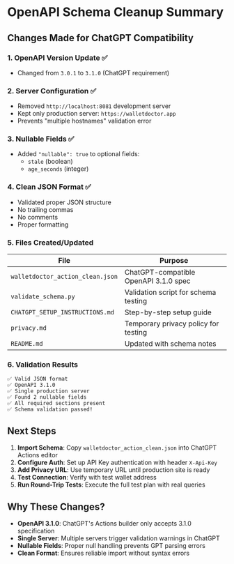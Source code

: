 # OpenAPI Schema Cleanup Summary

## Changes Made for ChatGPT Compatibility

### 1. OpenAPI Version Update ✅
- Changed from `3.0.1` to `3.1.0` (ChatGPT requirement)

### 2. Server Configuration ✅
- Removed `http://localhost:8081` development server
- Kept only production server: `https://walletdoctor.app`
- Prevents "multiple hostnames" validation error

### 3. Nullable Fields ✅
- Added `"nullable": true` to optional fields:
  - `stale` (boolean)
  - `age_seconds` (integer)

### 4. Clean JSON Format ✅
- Validated proper JSON structure
- No trailing commas
- No comments
- Proper formatting

### 5. Files Created/Updated

| File | Purpose |
|------|---------|
| `walletdoctor_action_clean.json` | ChatGPT-compatible OpenAPI 3.1.0 spec |
| `validate_schema.py` | Validation script for schema testing |
| `CHATGPT_SETUP_INSTRUCTIONS.md` | Step-by-step setup guide |
| `privacy.md` | Temporary privacy policy for testing |
| `README.md` | Updated with schema notes |

### 6. Validation Results
```
✅ Valid JSON format
✅ OpenAPI 3.1.0
✅ Single production server
✅ Found 2 nullable fields
✅ All required sections present
✅ Schema validation passed!
```

## Next Steps

1. **Import Schema**: Copy `walletdoctor_action_clean.json` into ChatGPT Actions editor
2. **Configure Auth**: Set up API Key authentication with header `X-Api-Key`
3. **Add Privacy URL**: Use temporary URL until production site is ready
4. **Test Connection**: Verify with test wallet address
5. **Run Round-Trip Tests**: Execute the full test plan with real queries

## Why These Changes?

- **OpenAPI 3.1.0**: ChatGPT's Actions builder only accepts 3.1.0 specification
- **Single Server**: Multiple servers trigger validation warnings in ChatGPT
- **Nullable Fields**: Proper null handling prevents GPT parsing errors
- **Clean Format**: Ensures reliable import without syntax errors 